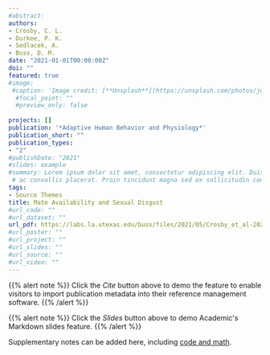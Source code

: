 ```yaml
---
#abstract: 
authors:
- Crosby, C. L.
- Durkee, P. K.
- Sedlacek, A.
- Buss, D. M. 
date: "2021-01-01T00:00:00Z"
doi: ""
featured: true
#image:
 #caption: 'Image credit: [**Unsplash**](https://unsplash.com/photos/jdD8gXaTZsc)'
  #focal_point: ""
  #preview_only: false
   
projects: []
publication: '*Adaptive Human Behavior and Physiology*'
publication_short: ""
publication_types:
- "2"
#publishDate: "2021"
#slides: example
#summary: Lorem ipsum dolor sit amet, consectetur adipiscing elit. Duis posuere tellus
 # ac convallis placerat. Proin tincidunt magna sed ex sollicitudin condimentum.
tags:
- Source Themes
title: Mate Availability and Sexual Disgust
#url_code: ""
#url_dataset: ""
url_pdf: https://labs.la.utexas.edu/buss/files/2021/05/Crosby_et_al-2021-Adaptive_Human_Behavior_and_Physiology.pdf
#url_poster: ""
#url_project: ""
#url_slides: ""
#url_source: ""
#url_video: ""
---
```

{{% alert note %}}
Click the *Cite* button above to demo the feature to enable visitors to import publication metadata into their reference management software.
{{% /alert %}}

{{% alert note %}}
Click the *Slides* button above to demo Academic's Markdown slides feature.
{{% /alert %}}

Supplementary notes can be added here, including [code and math](https://sourcethemes.com/academic/docs/writing-markdown-latex/).
